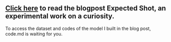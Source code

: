 ## [Click here](https://www.example.com) to read the blogpost Expected Shot, an experimental work on a curiosity.
To access the dataset and codes of the model I built in the blog post, code.md is waiting for you.
